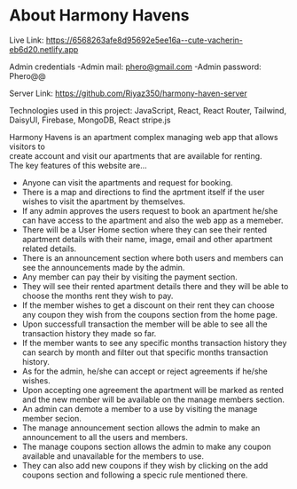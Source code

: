 # About Harmony Havens

Live Link: https://6568263afe8d95692e5ee16a--cute-vacherin-eb6d20.netlify.app

Admin credentials
-Admin mail: phero@gmail.com
-Admin password: Phero@@

Server Link: https://github.com/Riyaz350/harmony-haven-server

Technologies used in this project: JavaScript, React, React Router, Tailwind, DaisyUI, Firebase, MongoDB, React stripe.js

Harmony Havens is an apartment complex managing web app that allows visitors to <br> create account and visit our apartments that are available for renting. <br> The key features of this website are...
- Anyone can visit the apartments and request for booking.
- There is a map and directions to find the aprtment itself if the user wishes to visit the apartment by themselves.
- If any admin approves the users request to book an apartment he/she can have access to the apartment and also the web app as a memeber.
- There will be a User Home section where they can see their rented apartment details with their name, image, email and other apartment related details.
- There is an announcement section where both users and members can see the announcements made by the admin.
- Any member can pay their by visiting the payment section.
- They will see their rented apartment details there and they will be able to choose the months rent they wish to pay.
- If the member wishes to get a discount on their rent they can choose any coupon they wish from the coupons section from the home page.
- Upon successfull transaction the member will be able to see all the transaction history they made so far.
- If the member wants to see any specific months transaction history they can search by month and filter out that specific months transaction history.
- As for the admin, he/she can accept or reject agreements if he/she wishes.
- Upon accepting one agreement the apartment will be marked as rented and the new member will be available on the manage members section.
- An admin can demote a member to a use by visiting the manage member secion.
- The manage announcement section allows the admin to make an announcement to all the users and members.
- The manage coupons section allows the admin to make any coupon available and unavailable for the members to use.
- They can also add new coupons if they wish by clicking on the add coupons section and following a specic rule mentioned there.


